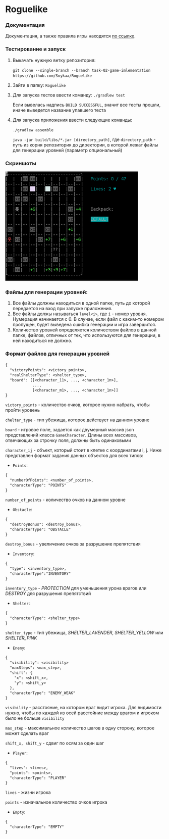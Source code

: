 # Roguelike

### Документация

Документация,  а также правила игры
находятся [по ссылке](https://github.com/Soykaa/Roguelike/blob/task-02-game-imlementation/architecture/ARCHITECTURE.md).

### Тестирование и запуск

1. Выкачать нужную ветку репозитория:

   `git clone --single-branch --branch task-02-game-imlementation https://github.com/Soykaa/Roguelike`


2. Зайти в папку: `Roguelike`


3. Для запуска тестов ввести команду:
   `./gradlew test`

   Если вывелась надпись `BUILD SUCCESSFUL`, значит все тесты прошли, иначе выведется название упавшего теста


4. Для запуска приложения ввести следующие команды:

   `./gradlew assemble`

   `java -jar build/libs/*.jar [directory_path]`, где `directory_path` - путь из корня репозитория до директории, в которой лежат файлы для генерации уровней (параметр опциональный)

### Скриншоты
![img.png](screenshots/img.png)

### Файлы для генерации уровней:

1. Все файлы должны находиться в одной папке, путь до которой передается на вход при запуске приложения.
2. Все файлы должы называться `level<i>`, где `i` - номер уровня. Нумерация начинается с 0.
В случае, если файл с каким-то номером пропущен, будет выведена ошибка генерации и игра завершится.
3. Количество уровней определяется количеством файлов в данной папке, файлов, отличных от тех, 
что используются для генерации, в ней находиться не должно.
 

### Формат файлов для генерации уровней

````
{
  "victoryPoints": <victory_points>, 
  "realShelterType": <shelter_type>,
  "board": [[<character_11>, ..., <character_1n>], 
            ..., 
            [<character_m1>, ..., <character_1n>]]
}

````

`victory_points` - количество очков, которое нужно набрать, чтобы пройти уровень

`chelter_type` - тип убежища, которое действует на данном уровне

`board` - игровое поле, задается как двумерный массив json представлений класса `GameCharacter`. 
Длины всех массивов, отвечающих за строчку поля, должны быть одинаковыми

`character_ij` - объект, который стоит в клетке с координатами i, j. Ниже представлен формат задания данных объектов для всех типов:

- `Points`:

````
{
  "numberOfPoints": <number_of_points>,
  "characterType": "POINTS"
}
````
`number_of_points` - количество очков на данном уровне

- `Obstacle`:

````
{
  "destroyBonus": <destroy_bonus>,
  "characterType": "OBSTACLE"
}
````
`destroy_bonus` - увеличение очков за разрушение препятствия

- `Inventory`:

````
{
  "type": <inventory_type>,
  "characterType":"INVENTORY"
}
````
`inventory_type` - _PROTECTION_ для уменьшения урона врагов или _DESTROY_ для разрушения препятствий
 
- `Shelter`:

````
{
  "characterType": <shelter_type>
}
````
`shelter_type` - тип убежища, _SHELTER_LAVENDER_, _SHELTER_YELLOW_ или _SHELTER_PINK_

- `Enemy`:

````
{
  "visibility": <visibility>
  "maxSteps": <max_step>,
  "shift": {
    "x": <shift_x>,
    "y": <shift_y>
  },
  "characterType": "ENEMY_WEAK"
}
````
`visibility` - расстояние, на котором враг видит игрока. Для видимости нужно, чтобы по каждой из осей расстойние 
между врагом и игроком было не больше `visibility`

`max_step` - максимальное количество шагов в одну сторону, которое может сделать враг

`shift_x, shift_y` - сдвиг по осям за один шаг
- `Player`:

````
{
  "lives": <lives>,
  "points": <points>,
  "characterType": "PLAYER"
}
````
`lives` - жизни игрока

`points` - изначальное количество очков игрока

- `Empty`:

````
{
  "characterType": "EMPTY"
}
````
